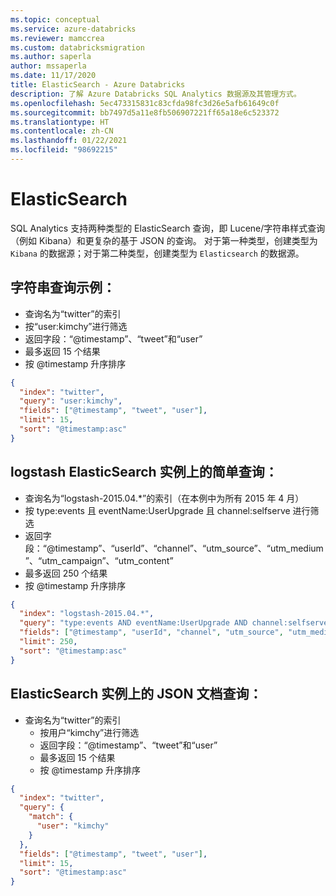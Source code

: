 ```yaml
---
ms.topic: conceptual
ms.service: azure-databricks
ms.reviewer: mamccrea
ms.custom: databricksmigration
ms.author: saperla
author: mssaperla
ms.date: 11/17/2020
title: ElasticSearch - Azure Databricks
description: 了解 Azure Databricks SQL Analytics 数据源及其管理方式。
ms.openlocfilehash: 5ec473315831c83cfda98fc3d26e5afb61649c0f
ms.sourcegitcommit: bb7497d5a11e8fb506907221ff65a18e6c523372
ms.translationtype: HT
ms.contentlocale: zh-CN
ms.lasthandoff: 01/22/2021
ms.locfileid: "98692215"
---
```

# <a name="elasticsearch"></a>ElasticSearch

SQL Analytics 支持两种类型的 ElasticSearch 查询，即 Lucene/字符串样式查询（例如 Kibana）和更复杂的基于 JSON 的查询。 对于第一种类型，创建类型为 ``Kibana`` 的数据源；对于第二种类型，创建类型为 ``Elasticsearch`` 的数据源。

## <a name="string-query-example"></a>字符串查询示例：

* 查询名为“twitter”的索引
* 按“user:kimchy”进行筛选
* 返回字段：“@timestamp”、“tweet”和“user”
* 最多返回 15 个结果
* 按 @timestamp 升序排序

```json
{
  "index": "twitter",
  "query": "user:kimchy",
  "fields": ["@timestamp", "tweet", "user"],
  "limit": 15,
  "sort": "@timestamp:asc"
}
```

## <a name="simple-query-on-a-logstash-elasticsearch-instance"></a>logstash ElasticSearch 实例上的简单查询：

* 查询名为“logstash-2015.04.*”的索引（在本例中为所有 2015 年 4 月）
* 按 type:events 且 eventName:UserUpgrade 且 channel:selfserve 进行筛选
* 返回字段：“@timestamp”、“userId”、“channel”、“utm_source”、“utm_medium”、“utm_campaign”、“utm_content”
* 最多返回 250 个结果
* 按 @timestamp 升序排序

```json
{
  "index": "logstash-2015.04.*",
  "query": "type:events AND eventName:UserUpgrade AND channel:selfserve",
  "fields": ["@timestamp", "userId", "channel", "utm_source", "utm_medium", "utm_campaign", "utm_content"],
  "limit": 250,
  "sort": "@timestamp:asc"
}
```

## <a name="json-document-query-on-a-elasticsearch-instance"></a>ElasticSearch 实例上的 JSON 文档查询：

* 查询名为“twitter”的索引
  * 按用户“kimchy”进行筛选
  * 返回字段：“@timestamp”、“tweet”和“user”
  * 最多返回 15 个结果
  * 按 @timestamp 升序排序

```json
{
  "index": "twitter",
  "query": {
    "match": {
      "user": "kimchy"
    }
  },
  "fields": ["@timestamp", "tweet", "user"],
  "limit": 15,
  "sort": "@timestamp:asc"
}
```